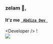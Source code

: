 ### zelam 👋, 
#### It'z me [```  Abdiza Dev  ```](https://abdiza.tech)
\<Developer /> !<br />
[![](https://visitcount.itsvg.in/api?id=abdisadev&label=Profile%20Views&pretty=false)](https://visitcount.itsvg.in)
